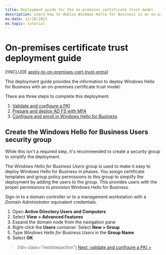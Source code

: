 ```yaml
---
title: Deployment guide for the on-premises certificate trust model
description: Learn how to deploy Windows Hello for Business in an on-premises, certificate trust model.
ms.date: 12/18/2023
ms.topic: tutorial
---
```


# On-premises certificate trust deployment guide

[!INCLUDE [apply-to-on-premises-cert-trust-entra](includes/apply-to-on-premises-cert-trust.md)]

This deployment guide provides the information to deploy Windows Hello for Business with an on-premises certificate trust model.

There are three steps to complete this deployment:

1. [Validate and configure a PKI](on-premises-cert-trust-pki.md)
1. [Prepare and deploy AD FS with MFA](on-premises-cert-trust-adfs.md)
1. [Configure and enroll in Windows Hello for Business](on-premises-cert-trust-enroll.md)

## Create the Windows Hello for Business Users security group

While this isn't a required step, it's recommended to create a security group to simplify the deployment.

The *Windows Hello for Business Users* group is used to make it easy to deploy Windows Hello for Business in phases. You assign certificate templates and group policy permissions to this group to simplify the deployment by adding the users to the group. This provides users with the proper permissions to provision Windows Hello for Business.

Sign-in to a domain controller or to a management workstation with a *Domain Administrator* equivalent credentials.

1. Open **Active Directory Users and Computers**
1. Select **View > Advanced Features**
1. Expand the domain node from the navigation pane
1. Right-click the **Users** container. Select **New > Group**
1. Type *Windows Hello for Business Users* in the **Group Name**
1. Select **OK**

> [!div class="nextstepaction"]
> [Next: validate and configure a PKI >](on-premises-cert-trust-pki.md)
